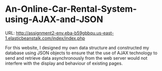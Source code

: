 # An-Online-Car-Rental-System-using-AJAX-and-JSON
URL:  http://assignment2-env.eba-b59gbbqu.us-east-1.elasticbeanstalk.com/index/index.php

For this website, I designed my own data structure and constructed my database using JSON objects to ensure that the use of AJAX technology to send and retrieve data asynchronously from the web server would not interfere with the display and behaviour of existing pages.
